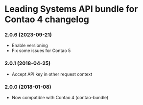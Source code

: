 Leading Systems API bundle for Contao 4 changelog
===========================================

### 2.0.6 (2023-09-21)
 * Enable versioning
 * Fix some issues for Contao 5

### 2.0.1 (2018-04-25)
 * Accept API key in other request context

### 2.0.0 (2018-01-08)
 * Now compatible with Contao 4 (contao-bundle)
